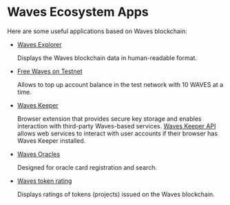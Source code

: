 # Waves Ecosystem Apps

Here are some useful applications based on Waves blockchain:

* [Waves Explorer](/en/ecosystem/waves-explorer/about-waves-explorer)

   Displays the Waves blockchain data in human-readable format.

* [Free Waves on Testnet](/en/ecosystem/waves-explorer/account-balance-top-up-in-the-test-network)

   Allows to top up account balance in the test network with 10 WAVES at a time.

* [Waves Keeper](/en/ecosystem/waves-keeper/)

   Browser extension that provides secure key storage and enables interaction with third-party Waves-based services. [Waves Keeper API](/en/ecosystem/waves-keeper/waves-keeper-api) allows web services to interact with user accounts if their browser has Waves Keeper installed.

* [Waves Oracles](/en/ecosystem/waves-oracles/about-waves-oracles)

   Designed for oracle card registration and search.

* [Waves token rating](/en/ecosystem/waves-token-rating/about-waves-token-rating)

   Displays ratings of tokens (projects) issued on the Waves blockchain.
